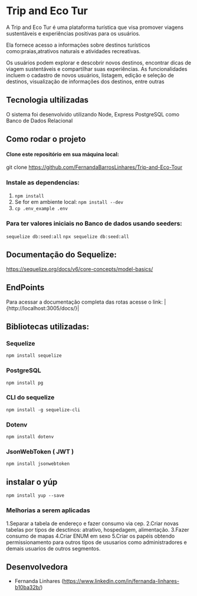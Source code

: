 # Trip and Eco Tur

A Trip and Eco Tur é uma plataforma turística que visa promover viagens sustentáveis e experiências positivas para os usuários. 

Ela fornece acesso a informações sobre destinos turísticos como:praias,atrativos naturais e atividades recreativas.

Os usuários podem explorar e descobrir novos destinos, encontrar dicas de viagem sustentáveis e compartilhar suas experiências. As funcionalidades incluem o cadastro de novos usuários, listagem, edição e seleção de destinos, visualização de informações dos destinos, entre outras

## Tecnologia ultilizadas

O sistema foi desenvolvido utilizando Node, Express PostgreSQL como Banco de Dados Relacional

## Como rodar o projeto

#### Clone este repositório em sua máquina local:

git clone 
https://github.com/FernandaBarrosLinhares/Trip-and-Eco-Tour


### Instale as dependencias:
1. `npm install`
2. Se for em ambiente local: `npm install --dev`
3. `cp .env_example .env`

### Para ter valores iniciais no Banco de dados usando seeders:

`sequelize db:seed:all`
`npx sequelize db:seed:all`


## Documentação do Sequelize:
https://sequelize.org/docs/v6/core-concepts/model-basics/

## EndPoints

Para acessar a documentação completa das rotas acesse o link: 
|{http://localhost:3005/docs/}|


## Bibliotecas utilizadas:

### Sequelize
`npm install sequelize` 
### PostgreSQL
`npm install pg` 
### CLI do sequelize
`npm install -g sequelize-cli` 
### Dotenv
`npm install dotenv`
### JsonWebToken ( JWT )
`npm install jsonwebtoken`
## instalar o yúp
`npm install yup --save`

### Melhorias a serem aplicadas
1.Separar a tabela de endereço e fazer consumo via cep.
2.Criar novas tabelas por tipos de desctinos: atrativo, hospedagem, alimentação. 
3.Fazer consumo de mapas 
4.Criar ENUM em sexo
5.Criar os papéis obtendo permissionamento para outros tipos de ususarios como administradores e demais usuarios de outros segmentos.


## Desenvolvedora

- Fernanda Linhares (https://www.linkedin.com/in/fernanda-linhares-b10ba32b/)








